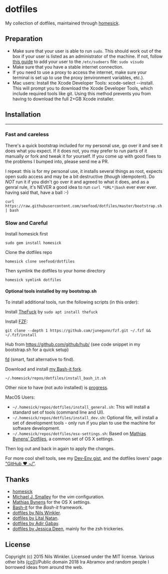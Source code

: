 dotfiles
========

My collection of dotfiles, maintained through [homesick](https://github.com/technicalpickles/homesick).

## Preparation

* Make sure that your user is able to run `sudo`. This should work out of the box if your user is listed as an administrator of the machine. If not, follow [this guide](http://osxdaily.com/2014/02/06/add-user-sudoers-file-mac/) to add your user to the `/etc/sudoers` file: `sudo visudo`
* Make sure that you have a stable internet connection.
* If you need to use a proxy to access the internet, make sure your terminal is set up to use the proxy (environment variables, etc.).
* Mac users: Install the Xcode Developer Tools: xcode-select --install. This will prompt you to download the Xcode Developer Tools, which include required tools like git. Using this method prevents you from having to download the full 2+GB Xcode installer.

## Installation
---------------

### Fast and careless

There's a quick bootstrap included for my personal use, go over it and see it does what you expect.
If it does not, you may prefer to run parts of it manually or fork and tweak
it for yourself. If you come up with good fixes to the problems I bumped into,
please send me a PR.

I repeat: this is for my personal use, it installs several things as root,
expects open sudo access and may be a bit destructive (though idempotent).
Do *NOT* run it if you didn't go over it and agreed to what it does, and as
a genral rule, it's NEVER a good idea to run `curl *URL*|bash` ever ever ever.
having said that, have a ball :-)

    curl https://raw.githubusercontent.com/seefood/dotfiles/master/bootstrap.sh | bash

### Slow and Careful

Install homesick first

    sudo gem install homesick

Clone the dotfiles repo

    homesick clone seefood/dotfiles

Then symlink the dotfiles to your home directory

    homesick symlink dotfiles

#### Optional tools installed by my bootstrap.sh
To install additional tools, run the following scripts (in this order):

Install [TheFuck](https://github.com/nvbn/thefuck) by `sudo apt install thefuck`

Install [FZF](https://github.com/junegunn/fzf):

    git clone --depth 1 https://github.com/junegunn/fzf.git ~/.fzf && ~/.fzf/install

Hub from https://github.com/github/hub/ (see code snippet in my bootstrap.sh for a quick setup)

[fd](https://github.com/sharkdp/fd) (smart, fast alternative to find).

Download and install [my Bash-it fork](https://github.com/nwinkler/bash-it).

    ~/.homesick/repos/dotfiles/install_bash_it.sh

Other nice to have (not auto installed) is [progress](https://github.com/Xfennec/progress).

MacOS Users:
* `~/.homesick/repos/dotfiles/install_general.sh`: This will install a standard set of tools (command line and UI).
* `~/.homesick/repos/dotfiles/install_dev.sh`: Optional file, will install a set of development tools - only run if you plan to use the machine for software development.
* `~/.homesick/repos/dotfiles/osx-settings.sh`: Based on [Mathias Bynens' Dotfiles](https://github.com/mathiasbynens/dotfiles), a common set of OS X settings.

Then log out and back in again to apply the changes.

For more cool shell tools, see my [Dev-Env gist](https://gist.github.com/seefood/d70672cccb551935827ece2554592f96), and the dotfiles lovers' page ["GitHub ❤ ~/"](https://dotfiles.github.io/).

Thanks
------

* [homesick](https://github.com/technicalpickles/homesick)
* [Michael J. Smalley](https://github.com/michaeljsmalley/dotfiles) for the _vim_ configuration.
* [Mathias Bynens](https://github.com/mathiasbynens/dotfiles) for the OS X settings.
* [Bash-it](https://github.com/bash-it/bash-it) for the _Bash-it_ framework.
* [dotfiles by Nils Winkler](https://github.com/nwinkler/dotfiles).
* [dotfiles by Lital Natan](https://github.com/smackware/bashprofile).
* [dotfiles by Adir Gabay](https://github.com/adirg/dotfiles).
* [dotfiles by Jessica Deen](https://github.com/jldeen/dotfiles), mainly for the zsh trickeries.

License
-------

Copyright (c) 2015 Nils Winkler. Licensed under the MIT license.
Various other bits [(cc0)](https://creativecommons.org/share-your-work/public-domain/cc0/)/Public domain 2018 Ira Abramov and random people I borrowed ideas from around the web.
